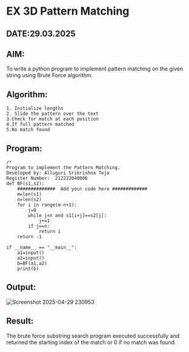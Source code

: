 # EX 3D Pattern Matching
## DATE:29.03.2025
## AIM:
To write a python program to implement pattern matching on the given string using Brute Force algorithm.

## Algorithm:
```
1. Initialize lengths
2. Slide the pattern over the text
3.Check for match at each position
4.If full pattern matched
5.No match found
```
## Program:
```
/*
Program to implement the Pattern Matching.
Developed by: Alluguri Srikrishna Teja
Register Number:  212222040006
def BF(s1,s2):
    ##############  Add your code here #############
    m=len(s1)
    n=len(s2)
    for i in range(m-n+1):
        j=0
        while j<n and s1[i+j]==s2[j]:
            j+=1
        if j==n:
            return i
    return -1
    
if __name__ == "__main__":
    a1=input() 
    a2=input() 
    b=BF(a1,a2)
    print(b)

```

## Output:
![Screenshot 2025-04-29 230953](https://github.com/user-attachments/assets/66f2910a-edc6-40f0-ba0f-8c795ea6f223)

## Result:
The brute force substring search program executed successfully and returned the starting index of the match or 0 if no match was found.
